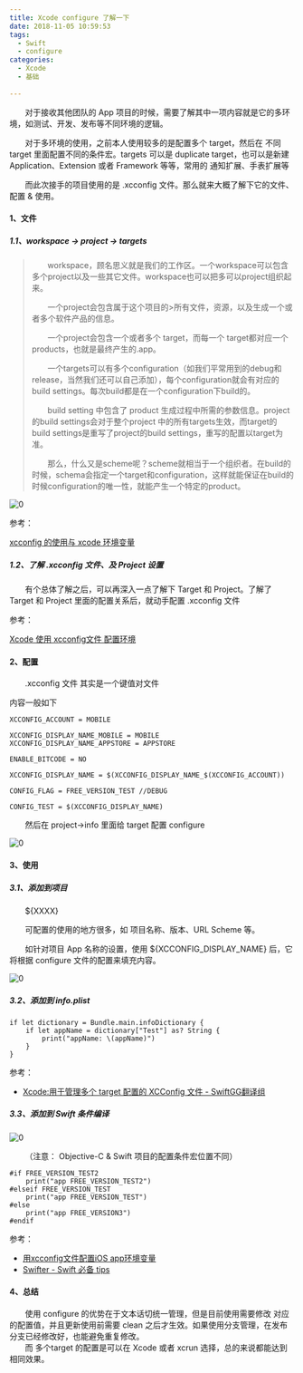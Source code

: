 ```yaml
---
title: Xcode configure 了解一下
date: 2018-11-05 10:59:53
tags:
  - Swift
  - configure
categories:
  - Xcode
  - 基础
  
---
```

&nbsp;&nbsp;&nbsp;&nbsp;&nbsp;&nbsp;&nbsp;对于接收其他团队的 App 项目的时候，需要了解其中一项内容就是它的多环境，如测试、开发、发布等不同环境的逻辑。

&nbsp;&nbsp;&nbsp;&nbsp;&nbsp;&nbsp;&nbsp;对于多环境的使用，之前本人使用较多的是配置多个 target，然后在 不同target 里面配置不同的条件宏。targets 可以是 duplicate target，也可以是新建 Application、Extension 或者 Framework 等等，常用的 通知扩展、手表扩展等

&nbsp;&nbsp;&nbsp;&nbsp;&nbsp;&nbsp;&nbsp;而此次接手的项目使用的是 .xcconfig 文件。那么就来大概了解下它的文件、配置 & 使用。

<!-- more -->


#### 1、文件

##### 1.1、workspace -> project -> targets

>&nbsp;&nbsp;&nbsp;&nbsp;&nbsp;&nbsp;&nbsp;workspace，顾名思义就是我们的工作区。一个workspace可以包含多个project以及一些其它文件。workspace也可以把多可以project组织起来。
>
>&nbsp;&nbsp;&nbsp;&nbsp;&nbsp;&nbsp;&nbsp;一个project会包含属于这个项目的>所有文件，资源，以及生成一个或者多个软件产品的信息。
>
>&nbsp;&nbsp;&nbsp;&nbsp;&nbsp;&nbsp;&nbsp;一个project会包含一个或者多个 target，而每一个 target都对应一个products，也就是最终产生的.app。
>
>&nbsp;&nbsp;&nbsp;&nbsp;&nbsp;&nbsp;&nbsp;一个targets可以有多个configuration（如我们平常用到的debug和release，当然我们还可以自己添加），每个configuration就会有对应的build settings。每次build都是在一个configuration下build的。
>
>&nbsp;&nbsp;&nbsp;&nbsp;&nbsp;&nbsp;&nbsp;build setting 中包含了 product 生成过程中所需的参数信息。project的build settings会对于整个project 中的所有targets生效，而target的build settings是重写了project的build settings，重写的配置以target为准。
>
>&nbsp;&nbsp;&nbsp;&nbsp;&nbsp;&nbsp;&nbsp;那么，什么又是scheme呢？scheme就相当于一个组织者。在build的时候，schema会指定一个target和configuration，这样就能保证在build的时候configuration的唯一性，就能产生一个特定的product。

![0](http://pacfu36li.bkt.clouddn.com/xcconfig0.png)

参考：

[xcconfig 的使用与 xcode 环境变量](https://www.jianshu.com/p/aad1f9e72382)

##### 1.2、了解 .xcconfig 文件、及 Project 设置

&nbsp;&nbsp;&nbsp;&nbsp;&nbsp;&nbsp;&nbsp;有个总体了解之后，可以再深入一点了解下 Target 和 Project。了解了 Target 和 Project 里面的配置关系后，就动手配置 .xcconfig 文件

参考：

[Xcode 使用 xcconfig文件 配置环境](https://www.jianshu.com/p/270e2c555d35)

#### 2、配置

&nbsp;&nbsp;&nbsp;&nbsp;&nbsp;&nbsp;&nbsp;.xcconfig 文件 其实是一个键值对文件

内容一般如下

```
XCCONFIG_ACCOUNT = MOBILE

XCCONFIG_DISPLAY_NAME_MOBILE = MOBILE
XCCONFIG_DISPLAY_NAME_APPSTORE = APPSTORE

ENABLE_BITCODE = NO

XCCONFIG_DISPLAY_NAME = $(XCCONFIG_DISPLAY_NAME_$(XCCONFIG_ACCOUNT))

CONFIG_FLAG = FREE_VERSION_TEST //DEBUG

CONFIG_TEST = $(XCCONFIG_DISPLAY_NAME)
```

&nbsp;&nbsp;&nbsp;&nbsp;&nbsp;&nbsp;&nbsp;然后在 project->info 里面给 target 配置 configure

![0](http://pacfu36li.bkt.clouddn.com/xcconfig1.png)

#### 3、使用

##### 3.1、添加到项目

&nbsp;&nbsp;&nbsp;&nbsp;&nbsp;&nbsp;&nbsp;${XXXX}

&nbsp;&nbsp;&nbsp;&nbsp;&nbsp;&nbsp;&nbsp;可配置的使用的地方很多，如 项目名称、版本、URL Scheme 等。

&nbsp;&nbsp;&nbsp;&nbsp;&nbsp;&nbsp;&nbsp;如针对项目 App 名称的设置，使用 ${XCCONFIG_DISPLAY_NAME} 后，它将根据 configure 文件的配置来填充内容。

![0](http://pacfu36li.bkt.clouddn.com/xcconfig2.png)

##### 3.2、添加到 info.plist

```
if let dictionary = Bundle.main.infoDictionary {
    if let appName = dictionary["Test"] as? String {
        print("appName: \(appName)")
    }
}
```

参考：

* [Xcode:用于管理多个 target 配置的 XCConfig 文件 - SwiftGG翻译组](https://segmentfault.com/a/1190000004080030)

##### 3.3、添加到 Swift 条件编译

![0](http://pacfu36li.bkt.clouddn.com/xcconfig3.png)

&nbsp;&nbsp;&nbsp;&nbsp;&nbsp;&nbsp;&nbsp;（注意： Objective-C & Swift 项目的配置条件宏位置不同）

```
#if FREE_VERSION_TEST2
    print("app FREE_VERSION_TEST2")
#elseif FREE_VERSION_TEST
    print("app FREE_VERSION_TEST")
#else
    print("app FREE_VERSION3")
#endif
```

参考：

* [用xcconfig文件配置iOS app环境变量](http://www.cocoachina.com/ios/20160815/17360.html)
* [Swifter - Swift 必备 tips](https://swifter.tips/condition-compile/)

#### 4、总结

&nbsp;&nbsp;&nbsp;&nbsp;&nbsp;&nbsp;&nbsp;使用 configure 的优势在于文本话切统一管理，但是目前使用需要修改 对应的配置值，并且更新使用前需要 clean 之后才生效。如果使用分支管理，在发布分支已经修改好，也能避免重复修改。  
&nbsp;&nbsp;&nbsp;&nbsp;&nbsp;&nbsp;&nbsp;而 多个target 的配置是可以在 Xcode 或者 xcrun 选择，总的来说都能达到相同效果。



